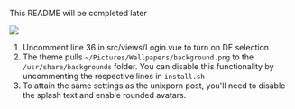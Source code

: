 This README will be completed later

![](demo.png)

1. Uncomment line 36 in src/views/Login.vue to turn on DE selection
1. The theme pulls ```~/Pictures/Wallpapers/background.png``` to the ```/usr/share/backgrounds``` folder. You can disable this functionality by uncommenting the respective lines in ```install.sh```
1. To attain the same settings as the unixporn post, you'll need to disable the splash text and enable rounded avatars.
